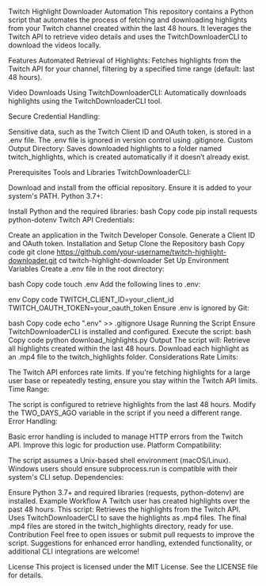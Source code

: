Twitch Highlight Downloader Automation
This repository contains a Python script that automates the process of fetching and downloading highlights from your Twitch channel created within the last 48 hours. It leverages the Twitch API to retrieve video details and uses the TwitchDownloaderCLI to download the videos locally.

Features
Automated Retrieval of Highlights: Fetches highlights from the Twitch API for your channel, filtering by a specified time range (default: last 48 hours).

Video Downloads Using TwitchDownloaderCLI: Automatically downloads highlights using the TwitchDownloaderCLI tool.

Secure Credential Handling:

Sensitive data, such as the Twitch Client ID and OAuth token, is stored in a .env file.
The .env file is ignored in version control using .gitignore.
Custom Output Directory: Saves downloaded highlights to a folder named twitch_highlights, which is created automatically if it doesn’t already exist.

Prerequisites
Tools and Libraries
TwitchDownloaderCLI:

Download and install from the official repository.
Ensure it is added to your system's PATH.
Python 3.7+:

Install Python and the required libraries:
bash
Copy code
pip install requests python-dotenv
Twitch API Credentials:

Create an application in the Twitch Developer Console.
Generate a Client ID and OAuth token.
Installation and Setup
Clone the Repository
bash
Copy code
git clone https://github.com/your-username/twitch-highlight-downloader.git
cd twitch-highlight-downloader
Set Up Environment Variables
Create a .env file in the root directory:

bash
Copy code
touch .env
Add the following lines to .env:

env
Copy code
TWITCH_CLIENT_ID=your_client_id
TWITCH_OAUTH_TOKEN=your_oauth_token
Ensure .env is ignored by Git:

bash
Copy code
echo ".env" >> .gitignore
Usage
Running the Script
Ensure TwitchDownloaderCLI is installed and configured.
Execute the script:
bash
Copy code
python download_highlights.py
Output
The script will:
Retrieve all highlights created within the last 48 hours.
Download each highlight as an .mp4 file to the twitch_highlights folder.
Considerations
Rate Limits:

The Twitch API enforces rate limits. If you're fetching highlights for a large user base or repeatedly testing, ensure you stay within the Twitch API limits.
Time Range:

The script is configured to retrieve highlights from the last 48 hours. Modify the TWO_DAYS_AGO variable in the script if you need a different range.
Error Handling:

Basic error handling is included to manage HTTP errors from the Twitch API. Improve this logic for production use.
Platform Compatibility:

The script assumes a Unix-based shell environment (macOS/Linux). Windows users should ensure subprocess.run is compatible with their system's CLI setup.
Dependencies:

Ensure Python 3.7+ and required libraries (requests, python-dotenv) are installed.
Example Workflow
A Twitch user has created highlights over the past 48 hours.
This script:
Retrieves the highlights from the Twitch API.
Uses TwitchDownloaderCLI to save the highlights as .mp4 files.
The final .mp4 files are stored in the twitch_highlights directory, ready for use.
Contribution
Feel free to open issues or submit pull requests to improve the script. Suggestions for enhanced error handling, extended functionality, or additional CLI integrations are welcome!

License
This project is licensed under the MIT License. See the LICENSE file for details.
